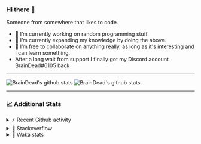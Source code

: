### Hi there 👋

Someone from somewhere that likes to code.

- 🔭 I’m currently working on random programming stuff.
- 🌱 I’m currently expanding my knowledge by doing the above.
- 👯 I’m free to collaborate on anything really, as long as it's interesting and I can learn something.
- After a long wait from support I finally got my Discord account BrainDead#6105 back
<hr>


<img alt="BrainDead's github stats" align="left" src="https://github-readme-stats.vercel.app/api?username=albertopoljak&count_private=true&show_icons=true&theme=radical&hide_border=true"/>
<img alt="BrainDead's github stats" align="left" src="https://github-readme-stats.vercel.app/api/top-langs/?username=albertopoljak&layout=compact&theme=radical&hide_border=true&card_width=250"/>
<br clear="left"/>

<hr>

### 📈 Additional Stats

<details>
  <summary>⚡ Recent Github activity</summary>
  <br/>

  <!--START_SECTION:activity-->
1. ❗️ Opened issue [#81889](https://github.com/odoo/odoo/issues/81889) in [odoo/odoo](https://github.com/odoo/odoo)
2. 🗣 Commented on [#64](https://github.com/HuyaneMatsu/hata/issues/64) in [HuyaneMatsu/hata](https://github.com/HuyaneMatsu/hata)
3. 💪 Opened PR [#64](https://github.com/HuyaneMatsu/hata/pull/64) in [HuyaneMatsu/hata](https://github.com/HuyaneMatsu/hata)
4. 🗣 Commented on [#158](https://github.com/Tortoise-Community/Tortoise-BOT/issues/158) in [Tortoise-Community/Tortoise-BOT](https://github.com/Tortoise-Community/Tortoise-BOT)
5. 🗣 Commented on [#32](https://github.com/albertopoljak/Licensy/issues/32) in [albertopoljak/Licensy](https://github.com/albertopoljak/Licensy)
  <!--END_SECTION:activity-->
</details>

<details>
  <summary>👀 Stackoverflow</summary>

  [![Omid Nikrah StackOverflow](https://github-readme-stackoverflow.vercel.app/?userID=11311072&theme=dark)](https://stackoverflow.com/users/11311072/braindead)

</details>

<details>
  <summary>🤖 Waka stats</summary>
  <br/>

  <!--START_SECTION:waka-->
![Profile Views](http://img.shields.io/badge/Profile%20Views-2-blue)

![Lines of code](https://img.shields.io/badge/From%20Hello%20World%20I%27ve%20Written-273667%20lines%20of%20code-blue)

**🐱 My Github Data** 

> 🏆 101 Contributions in the Year 2022
 > 
> 📦 148.9 kB Used in Github's Storage 
 > 
> 💼 Opted to Hire
 > 
> 📜 33 Public Repositories 
 > 
> 🔑 10 Private Repositories  
 > 
**I'm an Early 🐤** 

```text
🌞 Morning    199 commits    ██████░░░░░░░░░░░░░░░░░░░   24.33% 
🌆 Daytime    324 commits    ██████████░░░░░░░░░░░░░░░   39.61% 
🌃 Evening    203 commits    ██████░░░░░░░░░░░░░░░░░░░   24.82% 
🌙 Night      92 commits     ██░░░░░░░░░░░░░░░░░░░░░░░   11.25%

```
📅 **I'm Most Productive on Wednesday** 

```text
Monday       135 commits    ████░░░░░░░░░░░░░░░░░░░░░   16.5% 
Tuesday      148 commits    ████░░░░░░░░░░░░░░░░░░░░░   18.09% 
Wednesday    163 commits    █████░░░░░░░░░░░░░░░░░░░░   19.93% 
Thursday     134 commits    ████░░░░░░░░░░░░░░░░░░░░░   16.38% 
Friday       101 commits    ███░░░░░░░░░░░░░░░░░░░░░░   12.35% 
Saturday     61 commits     █░░░░░░░░░░░░░░░░░░░░░░░░   7.46% 
Sunday       76 commits     ██░░░░░░░░░░░░░░░░░░░░░░░   9.29%

```


📊 **This Week I Spent My Time On** 

```text
💬 Programming Languages: 
Python                   7 hrs 48 mins       █████████████░░░░░░░░░░░░   54.0% 
XML                      5 hrs 6 mins        ████████░░░░░░░░░░░░░░░░░   35.29% 
textmate                 1 hr 1 min          █░░░░░░░░░░░░░░░░░░░░░░░░   7.08% 
SCSS                     10 mins             ░░░░░░░░░░░░░░░░░░░░░░░░░   1.26% 
CSV file                 8 mins              ░░░░░░░░░░░░░░░░░░░░░░░░░   0.97%

🐱‍💻 Projects: 
odoo_14                  14 hrs 27 mins      █████████████████████████   99.91% 
zara                     0 secs              ░░░░░░░░░░░░░░░░░░░░░░░░░   0.06% 
glovia_custom_addons     0 secs              ░░░░░░░░░░░░░░░░░░░░░░░░░   0.02%

💻 Operating System: 
Linux                    14 hrs 28 mins      █████████████████████████   100.0%

```

**I Mostly Code in Python** 

```text
Python                   31 repos            ███████████████████░░░░░░   79.49% 
Java                     4 repos             ██░░░░░░░░░░░░░░░░░░░░░░░   10.26% 
TypeScript               1 repo              ░░░░░░░░░░░░░░░░░░░░░░░░░   2.56% 
JavaScript               1 repo              ░░░░░░░░░░░░░░░░░░░░░░░░░   2.56% 
HTML                     1 repo              ░░░░░░░░░░░░░░░░░░░░░░░░░   2.56%

```



 Last Updated on 30/01/2022
<!--END_SECTION:waka-->
</details>
